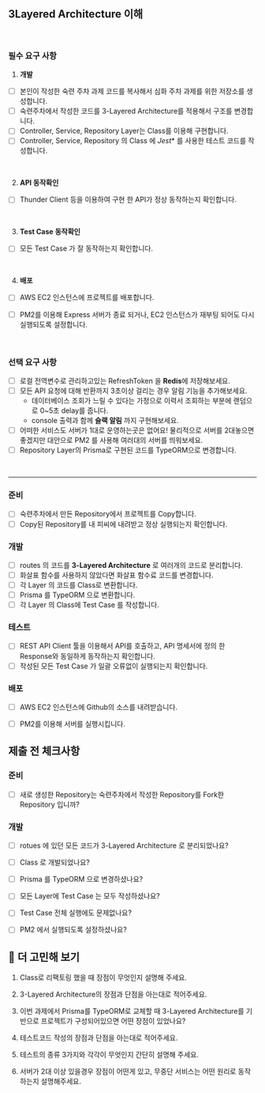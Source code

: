 ## 3Layered Architecture 이해
<br>

### 필수 요구 사항
1.  **개발**
- [ ] 본인이 작성한 숙련 주차 과제 코드를 복사해서 심화 주차 과제를 위한 저장소를 생성합니다.
- [ ] 숙련주차에서 작성한 코드를 3-Layered Architecture를 적용해서 구조를 변경합니다.
- [ ] Controller, Service, Repository Layer는 Class를 이용해 구현합니다.
- [ ] Controller, Service, Repository 의 Class 에 *Jest** 를 사용한 테스트 코드를 작성합니다.

<br>

2. **API 동작확인**
- [ ] Thunder Client 등을 이용하여 구현 한 API가 정상 동작하는지 확인합니다.

<br>

3. **Test Case 동작확인**
- [ ] 모든 Test Case 가 잘 동작하는지 확인합니다.

<br>

4. **배포**
- [ ] AWS EC2 인스턴스에 프로젝트를 배포합니다.
- [ ] PM2를 이용해 Express 서버가 종료 되거나, EC2 인스턴스가 재부팅 되어도 다시 실행되도록 설정합니다.

  <br>
### 선택 요구 사항
- [ ] 로컬 전역변수로 관리하고있는 RefreshToken 을 **Redis**에 저장해보세요.
- [ ] 모든 API 요청에 대해 반환까지 3초이상 걸리는 경우 알림 기능을 추가해보세요. 
  - 데이터베이스 조회가 느릴 수 있다는 가정으로 이력서 조회하는 부분에 랜덤으로 0~5초 delay를 줍니다.
  - console 출력과 함께 **슬랙 알림** 까지 구현해보세요.
- [ ] 어떠한 서비스도 서버가 1대로 운영하는곳은 없어요! 물리적으로 서버를 2대놓으면 좋겠지만 대안으로 PM2 를 사용해 여러대의 서버를 띄워보세요.
- [ ] Repository Layer의 Prisma로 구현된 코드를 TypeORM으로 변경합니다.

<br>

---

### **준비**

- [ ]  숙련주차에서 만든 Repository에서 프로젝트를 Copy합니다.
- [ ]  Copy된 Repository를 내 피씨에 내려받고 정상 실행되는지 확인합니다.

### 개발

- [ ]  routes 의 코드를 **3-Layered Architecture** 로 여러개의 코드로 분리합니다.
- [ ]  화살표 함수를 사용하지 않았다면 화살표 함수료 코드를 변경합니다.
- [ ]  각 Layer 의 코드를 Class로 변환합니다.
- [ ]  Prisma 를 TypeORM 으로 변환합니다.
- [ ]  각 Layer 의 Class에 Test Case 를 작성합니다.

### **테스트**

- [ ]  REST API Client 툴을 이용해서 API를 호출하고, API 명세서에 정의 한 Response와 동일하게 동작하는지 확인합니다.
- [ ]  작성된 모든 Test Case 가 일괄 오류없이 실행되는지 확인합니다.

### **배포**

- [ ]  AWS EC2 인스턴스에 Github의 소스를 내려받습니다.
- [ ]  PM2를 이용해 서버를 실행시킵니다.


## 제출 전 체크사항

### 준비

- [ ]  새로 생성한 Repository는 숙련주차에서 작성한 Repository를 Fork한 Repository 입니까?

### 개발

- [ ]  rotues 에 있던 모든 코드가 3-Layered Architecture 로 분리되었나요?
- [ ]  Class 로 개발되었나요?
- [ ]  Prisma 를 TypeORM 으로 변경하셨나요?
- [ ]  모든 Layer에 Test Case 는 모두 작성하셨나요?
- [ ]  Test Case 전체 실행에도 문제없나요?
- [ ]  PM2 에서 실행되도록 설정하셨나요?



## 🤔 더 고민해 보기

1. Class로 리팩토링 했을 때 장점이 무엇인지 설명해 주세요.
>
2. 3-Layered Architecture의 장점과 단점을 아는대로 적어주세요.
>
3. 이번 과제에서 Prisma를 TypeORM로 교체할 때 3-Layered Architecture를 기반으로 프로젝트가 구성되어있으면 어떤 장점이 있었나요?
>
4. 테스트코드 작성의 장점과 단점을 아는대로 적어주세요.
>
5. 테스트의 종류 3가지와 각각이 무엇인지 간단히 설명해 주세요. 
>
6. 서버가 2대 이상 있을경우 장점이 어떤게 있고, 무중단 서비스는 어떤 원리로 동작하는지 설명해주세요.
> 